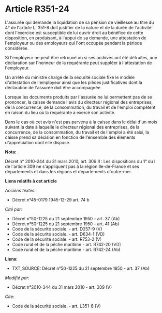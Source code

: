 # Article R351-24

L'assurée qui demande la liquidation de sa pension de vieillesse au titre du 4° de l'article L. 351-8 doit justifier de la
nature et de la durée de l'activité dont l'exercice est susceptible de lui ouvrir droit au bénéfice de cette disposition, en
produisant, à l'appui de sa demande, une attestation de l'employeur ou des employeurs qui l'ont occupée pendant la période
considérée. 

Si l'employeur ne peut être retrouvé ou si ses archives ont été détruites, une déclaration sur l'honneur de la requérante
peut suppléer à l'attestation de l'employeur. 

Un arrêté du ministre chargé de la sécurité sociale fixe le modèle d'attestation de l'employeur ainsi que les pièces
justificatives dont la déclaration de l'assurée doit être accompagnée. 

Lorsque les documents produits par l'assurée ne lui permettent pas de se prononcer, la caisse demande l'avis du directeur
régional des entreprises, de la concurrence, de la consommation, du travail et de l'emploi compétent en raison du lieu où la
requérante a exercé son activité. 

Dans le cas où cet avis n'est pas parvenu à la caisse dans le délai d'un mois suivant la date à laquelle le directeur
régional des entreprises, de la concurrence, de la consommation, du travail et de l'emploi a été saisi, la caisse prend sa
décision en fonction de l'ensemble des éléments d'appréciation dont elle dispose.

**Nota:**

Décret n° 2010-244 du 31 mars 2010, art. 309 II : Les dispositions du 1° du I de l'article 309 ne s'appliquent pas à la
région Ile-de-France  et ses départements et dans les régions et départements d'outre-mer.

**Liens relatifs à cet article**

_Anciens textes_:

  - Décret n°45-0179 1945-12-29 art. 74 b

_Cité par_:

  - Décret n°50-1225 du 21 septembre 1950 - art. 37 (Ab)
  - Décret n°50-1225 du 21 septembre 1950 - art. 41 (Ab)
  - Code de la sécurité sociale. - art. D357-9 (V)
  - Code de la sécurité sociale. - art. D634-1 (VD)
  - Code de la sécurité sociale. - art. R753-2 (V)
  - Code rural et de la pêche maritime - art. R742-20 (VD)
  - Code rural et de la pêche maritime - art. R742-24 (Ab)

**Liens**:

  - TXT_SOURCE: Décret n°50-1225 du 21 septembre 1950 - art. 37 (Ab)

_Modifié par_:

  - Décret n°2010-344 du 31 mars 2010 - art. 309 (V)

_Cite_:

  - Code de la sécurité sociale. - art. L351-8 (V)
